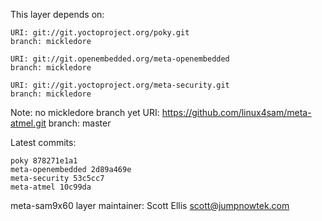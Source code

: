This layer depends on:

    URI: git://git.yoctoproject.org/poky.git
    branch: mickledore

    URI: git://git.openembedded.org/meta-openembedded
    branch: mickledore

    URI: git://git.yoctoproject.org/meta-security.git
    branch: mickledore

Note: no mickledore branch yet
    URI: https://github.com/linux4sam/meta-atmel.git
    branch: master

Latest commits:

    poky 878271e1a1
    meta-openembedded 2d89a469e
    meta-security 53c5cc7
    meta-atmel 10c99da

meta-sam9x60 layer maintainer: Scott Ellis <scott@jumpnowtek.com>
